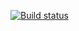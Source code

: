 [![Build status](https://ci.appveyor.com/api/projects/status/1d3y3f7i00pkrqcf?svg=true)](https://ci.appveyor.com/project/Vemant/qamid-66-vemant-autotesting-4-5-2)